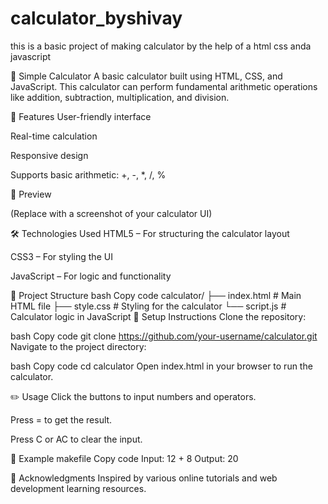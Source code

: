 # calculator_byshivay

this is a basic project of making calculator by the help of a html
css anda javascript

🧮 Simple Calculator
A basic calculator built using HTML, CSS, and JavaScript. This calculator can perform fundamental arithmetic operations like addition, subtraction, multiplication, and division.

🚀 Features
User-friendly interface

Real-time calculation

Responsive design

Supports basic arithmetic: +, -, *, /, %

📸 Preview

(Replace with a screenshot of your calculator UI)

🛠️ Technologies Used
HTML5 – For structuring the calculator layout

CSS3 – For styling the UI

JavaScript – For logic and functionality

📁 Project Structure
bash
Copy code
calculator/
├── index.html        # Main HTML file
├── style.css         # Styling for the calculator
└── script.js         # Calculator logic in JavaScript
🔧 Setup Instructions
Clone the repository:

bash
Copy code
git clone https://github.com/your-username/calculator.git
Navigate to the project directory:

bash
Copy code
cd calculator
Open index.html in your browser to run the calculator.

✏️ Usage
Click the buttons to input numbers and operators.

Press = to get the result.

Press C or AC to clear the input.

📌 Example
makefile
Copy code
Input: 12 + 8
Output: 20


🙌 Acknowledgments
Inspired by various online tutorials and web development learning resources.

